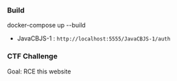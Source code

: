 ### Build
docker-compose up --build

- JavaCBJS-1 : `http://localhost:5555/JavaCBJS-1/auth`

### CTF Challenge

Goal: RCE this website
